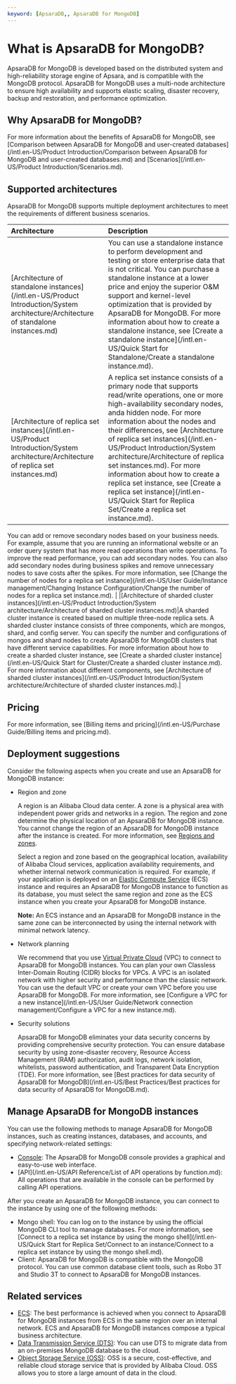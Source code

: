 ```yaml
---
keyword: [ApsaraDB,, ApsaraDB for MongoDB]
---
```


# What is ApsaraDB for MongoDB?

ApsaraDB for MongoDB is developed based on the distributed system and high-reliability storage engine of Apsara, and is compatible with the MongoDB protocol. ApsaraDB for MongoDB uses a multi-node architecture to ensure high availability and supports elastic scaling, disaster recovery, backup and restoration, and performance optimization.

## Why ApsaraDB for MongoDB?

For more information about the benefits of ApsaraDB for MongoDB, see [Comparison between ApsaraDB for MongoDB and user-created databases](/intl.en-US/Product Introduction/Comparison between ApsaraDB for MongoDB and user-created databases.md) and [Scenarios](/intl.en-US/Product Introduction/Scenarios.md).

## Supported architectures

ApsaraDB for MongoDB supports multiple deployment architectures to meet the requirements of different business scenarios.

|Architecture|Description|
|:-----------|:----------|
|[Architecture of standalone instances](/intl.en-US/Product Introduction/System architecture/Architecture of standalone instances.md)|You can use a standalone instance to perform development and testing or store enterprise data that is not critical. You can purchase a standalone instance at a lower price and enjoy the superior O&M support and kernel-level optimization that is provided by ApsaraDB for MongoDB. For more information about how to create a standalone instance, see [Create a standalone instance](/intl.en-US/Quick Start for Standalone/Create a standalone instance.md).|
|[Architecture of replica set instances](/intl.en-US/Product Introduction/System architecture/Architecture of replica set instances.md)|A replica set instance consists of a primary node that supports read/write operations, one or more high-availability secondary nodes, anda hidden node. For more information about the nodes and their differences, see [Architecture of replica set instances](/intl.en-US/Product Introduction/System architecture/Architecture of replica set instances.md). For more information about how to create a replica set instance, see [Create a replica set instance](/intl.en-US/Quick Start for Replica Set/Create a replica set instance.md).

 You can add or remove secondary nodes based on your business needs. For example, assume that you are running an informational website or an order query system that has more read operations than write operations. To improve the read performance, you can add secondary nodes. You can also add secondary nodes during business spikes and remove unnecessary nodes to save costs after the spikes. For more information, see [Change the number of nodes for a replica set instance](/intl.en-US/User Guide/Instance management/Changing Instance Configuration/Change the number of nodes for a replica set instance.md). |
|[Architecture of sharded cluster instances](/intl.en-US/Product Introduction/System architecture/Architecture of sharded cluster instances.md)|A sharded cluster instance is created based on multiple three-node replica sets. A sharded cluster instance consists of three components, which are mongos, shard, and config server. You can specify the number and configurations of mongos and shard nodes to create ApsaraDB for MongoDB clusters that have different service capabilities. For more information about how to create a sharded cluster instance, see [Create a sharded cluster instance](/intl.en-US/Quick Start for Cluster/Create a sharded cluster instance.md). For more information about different components, see [Architecture of sharded cluster instances](/intl.en-US/Product Introduction/System architecture/Architecture of sharded cluster instances.md).|

## Pricing

For more information, see [Billing items and pricing](/intl.en-US/Purchase Guide/Billing items and pricing.md).

## Deployment suggestions

Consider the following aspects when you create and use an ApsaraDB for MongoDB instance:

-   Region and zone

    A region is an Alibaba Cloud data center. A zone is a physical area with independent power grids and networks in a region. The region and zone determine the physical location of an ApsaraDB for MongoDB instance. You cannot change the region of an ApsaraDB for MongoDB instance after the instance is created. For more information, see [Regions and zones](~~40654~~).

    Select a region and zone based on the geographical location, availability of Alibaba Cloud services, application availability requirements, and whether internal network communication is required. For example, if your application is deployed on an [Elastic Compute Service](~~25367~~) \(ECS\) instance and requires an ApsaraDB for MongoDB instance to function as its database, you must select the same region and zone as the ECS instance when you create your ApsaraDB for MongoDB instance.

    **Note:** An ECS instance and an ApsaraDB for MongoDB instance in the same zone can be interconnected by using the internal network with minimal network latency.

-   Network planning

    We recommend that you use [Virtual Private Cloud](~~34217~~) \(VPC\) to connect to ApsaraDB for MongoDB instances. You can plan your own Classless Inter-Domain Routing \(CIDR\) blocks for VPCs. A VPC is an isolated network with higher security and performance than the classic network. You can use the default VPC or create your own VPC before you use ApsaraDB for MongoDB. For more information, see [Configure a VPC for a new instance](/intl.en-US/User Guide/Network connection management/Configure a VPC for a new instance.md).

-   Security solutions

    ApsaraDB for MongoDB eliminates your data security concerns by providing comprehensive security protection. You can ensure database security by using zone-disaster recovery, Resource Access Management \(RAM\) authorization, audit logs, network isolation, whitelists, password authentication, and Transparent Data Encryption \(TDE\). For more information, see [Best practices for data security of ApsaraDB for MongoDB](/intl.en-US/Best Practices/Best practices for data security of ApsaraDB for MongoDB.md).


## Manage ApsaraDB for MongoDB instances

You can use the following methods to manage ApsaraDB for MongoDB instances, such as creating instances, databases, and accounts, and specifying network-related settings:

-   [Console](https://mongodb.console.aliyun.com/): The ApsaraDB for MongoDB console provides a graphical and easy-to-use web interface.
-   [API](/intl.en-US/API Reference/List of API operations by function.md): All operations that are available in the console can be performed by calling API operations.

After you create an ApsaraDB for MongoDB instance, you can connect to the instance by using one of the following methods:

-   Mongo shell: You can log on to the instance by using the official MongoDB CLI tool to manage databases. For more information, see [Connect to a replica set instance by using the mongo shell](/intl.en-US/Quick Start for Replica Set/Connect to an instance/Connect to a replica set instance by using the mongo shell.md).
-   Client: ApsaraDB for MongoDB is compatible with the MongoDB protocol. You can use common database client tools, such as Robo 3T and Studio 3T to connect to ApsaraDB for MongoDB instances.

## Related services

-   [ECS](~~25367~~): The best performance is achieved when you connect to ApsaraDB for MongoDB instances from ECS in the same region over an internal network. ECS and ApsaraDB for MongoDB instances compose a typical business architecture.
-   [Data Transmission Service \(DTS\)](~~26592~~): You can use DTS to migrate data from an on-premises MongoDB database to the cloud.
-   [Object Storage Service \(OSS\)](~~31817~~): OSS is a secure, cost-effective, and reliable cloud storage service that is provided by Alibaba Cloud. OSS allows you to store a large amount of data in the cloud.

